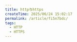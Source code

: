 ```yaml
---
title: http与https
createTime: 2025/06/24 15:02:17
permalink: /article/fi5n7bdc/
tags:
  - HTTP
  - HTTPS
---
```

